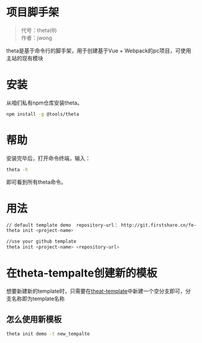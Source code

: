 # 项目脚手架
> 代号：theta(θ)  
> 作者：jwong

theta是基于命令行的脚手架，用于创建基于Vue + Webpack的pc项目，可使用主站的现有模块  

# 安装
从咱们私有npm仓库安装theta。
```bash
npm install -g @tools/theta
```

# 帮助
安装完毕后，打开命令终端，输入：
```bash
theta -h
```
即可看到所有theta命令。

# 用法
```bash
// default template demo  repository-url： http://git.firstshare.cn/fe-tools/theta-template
theta init <project-name>

//use your github template
theta init <project-name> <repository-url>
```

# 在theta-tempalte创建新的模板
想要新建新的template时，只需要在[theat-template](http://git.firstshare.cn/fe-tools/theta-template)中新建一个空分支即可，分支名称即为template名称

## 怎么使用新模板
```bash
theta init demo -t new_tempalte
```